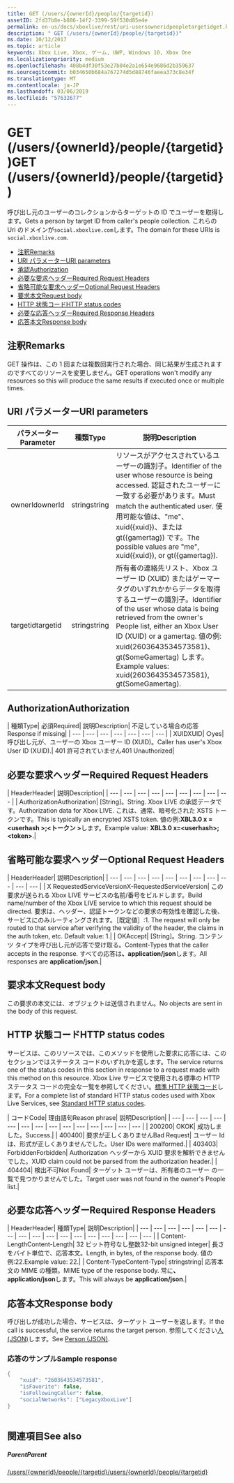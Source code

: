 ```yaml
---
title: GET (/users/{ownerId}/people/{targetid})
assetID: 2fd37b8e-b886-14f2-3399-59f530d85e4e
permalink: en-us/docs/xboxlive/rest/uri-usersowneridpeopletargetidget.html
description: " GET (/users/{ownerId}/people/{targetid})"
ms.date: 10/12/2017
ms.topic: article
keywords: Xbox Live, Xbox, ゲーム, UWP, Windows 10, Xbox One
ms.localizationpriority: medium
ms.openlocfilehash: 408b4df30f53e27b04e2a1e654e9686d2b359637
ms.sourcegitcommit: b034650b684a767274d5d88746faeea373c8e34f
ms.translationtype: MT
ms.contentlocale: ja-JP
ms.lasthandoff: 03/06/2019
ms.locfileid: "57632677"
---
```

# <a name="get-usersowneridpeopletargetid"></a><span data-ttu-id="85b85-104">GET (/users/{ownerId}/people/{targetid})</span><span class="sxs-lookup"><span data-stu-id="85b85-104">GET (/users/{ownerId}/people/{targetid})</span></span>
<span data-ttu-id="85b85-105">呼び出し元のユーザーのコレクションからターゲットの ID でユーザーを取得します。</span><span class="sxs-lookup"><span data-stu-id="85b85-105">Gets a person by target ID from caller's people collection.</span></span> <span data-ttu-id="85b85-106">これらの Uri のドメインが`social.xboxlive.com`します。</span><span class="sxs-lookup"><span data-stu-id="85b85-106">The domain for these URIs is `social.xboxlive.com`.</span></span>
 
  * [<span data-ttu-id="85b85-107">注釈</span><span class="sxs-lookup"><span data-stu-id="85b85-107">Remarks</span></span>](#ID4EV)
  * [<span data-ttu-id="85b85-108">URI パラメーター</span><span class="sxs-lookup"><span data-stu-id="85b85-108">URI parameters</span></span>](#ID4E5)
  * [<span data-ttu-id="85b85-109">承認</span><span class="sxs-lookup"><span data-stu-id="85b85-109">Authorization</span></span>](#ID4EJB)
  * [<span data-ttu-id="85b85-110">必要な要求ヘッダー</span><span class="sxs-lookup"><span data-stu-id="85b85-110">Required Request Headers</span></span>](#ID4ERC)
  * [<span data-ttu-id="85b85-111">省略可能な要求ヘッダー</span><span class="sxs-lookup"><span data-stu-id="85b85-111">Optional Request Headers</span></span>](#ID4EQD)
  * [<span data-ttu-id="85b85-112">要求本文</span><span class="sxs-lookup"><span data-stu-id="85b85-112">Request body</span></span>](#ID4EWE)
  * [<span data-ttu-id="85b85-113">HTTP 状態コード</span><span class="sxs-lookup"><span data-stu-id="85b85-113">HTTP status codes</span></span>](#ID4EBF)
  * [<span data-ttu-id="85b85-114">必要な応答ヘッダー</span><span class="sxs-lookup"><span data-stu-id="85b85-114">Required Response Headers</span></span>](#ID4EDH)
  * [<span data-ttu-id="85b85-115">応答本文</span><span class="sxs-lookup"><span data-stu-id="85b85-115">Response body</span></span>](#ID4EQAAC)
 
<a id="ID4EV"></a>

 
## <a name="remarks"></a><span data-ttu-id="85b85-116">注釈</span><span class="sxs-lookup"><span data-stu-id="85b85-116">Remarks</span></span>
 
<span data-ttu-id="85b85-117">GET 操作は、この 1 回または複数回実行された場合、同じ結果が生成されますのですべてのリソースを変更しません。</span><span class="sxs-lookup"><span data-stu-id="85b85-117">GET operations won't modify any resources so this will produce the same results if executed once or multiple times.</span></span>
  
<a id="ID4E5"></a>

 
## <a name="uri-parameters"></a><span data-ttu-id="85b85-118">URI パラメーター</span><span class="sxs-lookup"><span data-stu-id="85b85-118">URI parameters</span></span>
 
| <span data-ttu-id="85b85-119">パラメーター</span><span class="sxs-lookup"><span data-stu-id="85b85-119">Parameter</span></span>| <span data-ttu-id="85b85-120">種類</span><span class="sxs-lookup"><span data-stu-id="85b85-120">Type</span></span>| <span data-ttu-id="85b85-121">説明</span><span class="sxs-lookup"><span data-stu-id="85b85-121">Description</span></span>| 
| --- | --- | --- | 
| <span data-ttu-id="85b85-122">ownerId</span><span class="sxs-lookup"><span data-stu-id="85b85-122">ownerId</span></span>| <span data-ttu-id="85b85-123">string</span><span class="sxs-lookup"><span data-stu-id="85b85-123">string</span></span>| <span data-ttu-id="85b85-124">リソースがアクセスされているユーザーの識別子。</span><span class="sxs-lookup"><span data-stu-id="85b85-124">Identifier of the user whose resource is being accessed.</span></span> <span data-ttu-id="85b85-125">認証されたユーザーに一致する必要があります。</span><span class="sxs-lookup"><span data-stu-id="85b85-125">Must match the authenticated user.</span></span> <span data-ttu-id="85b85-126">使用可能な値は、"me"、xuid({xuid})、または gt({gamertag}) です。</span><span class="sxs-lookup"><span data-stu-id="85b85-126">The possible values are "me", xuid({xuid}), or gt({gamertag}).</span></span>| 
| <span data-ttu-id="85b85-127">targetid</span><span class="sxs-lookup"><span data-stu-id="85b85-127">targetid</span></span>| <span data-ttu-id="85b85-128">string</span><span class="sxs-lookup"><span data-stu-id="85b85-128">string</span></span>| <span data-ttu-id="85b85-129">所有者の連絡先リスト、Xbox ユーザー ID (XUID) またはゲーマータグのいずれかからデータを取得するユーザーの識別子。</span><span class="sxs-lookup"><span data-stu-id="85b85-129">Identifier of the user whose data is being retrieved from the owner's People list, either an Xbox User ID (XUID) or a gamertag.</span></span> <span data-ttu-id="85b85-130">値の例: xuid(2603643534573581)、gt(SomeGamertag) します。</span><span class="sxs-lookup"><span data-stu-id="85b85-130">Example values: xuid(2603643534573581), gt(SomeGamertag).</span></span>| 
  
<a id="ID4EJB"></a>

 
## <a name="authorization"></a><span data-ttu-id="85b85-131">Authorization</span><span class="sxs-lookup"><span data-stu-id="85b85-131">Authorization</span></span>
 
| <span data-ttu-id="85b85-132">種類</span><span class="sxs-lookup"><span data-stu-id="85b85-132">Type</span></span>| <span data-ttu-id="85b85-133">必須</span><span class="sxs-lookup"><span data-stu-id="85b85-133">Required</span></span>| <span data-ttu-id="85b85-134">説明</span><span class="sxs-lookup"><span data-stu-id="85b85-134">Description</span></span>| <span data-ttu-id="85b85-135">不足している場合の応答</span><span class="sxs-lookup"><span data-stu-id="85b85-135">Response if missing</span></span>| 
| --- | --- | --- | --- | --- | --- | --- | 
| <span data-ttu-id="85b85-136">XUID</span><span class="sxs-lookup"><span data-stu-id="85b85-136">XUID</span></span>| <span data-ttu-id="85b85-137">○</span><span class="sxs-lookup"><span data-stu-id="85b85-137">yes</span></span>| <span data-ttu-id="85b85-138">呼び出し元が、ユーザーの Xbox ユーザー ID (XUID)。</span><span class="sxs-lookup"><span data-stu-id="85b85-138">Caller has user's Xbox User ID (XUID).</span></span>| <span data-ttu-id="85b85-139">401 許可されていません</span><span class="sxs-lookup"><span data-stu-id="85b85-139">401 Unauthorized</span></span>| 
  
<a id="ID4ERC"></a>

 
## <a name="required-request-headers"></a><span data-ttu-id="85b85-140">必要な要求ヘッダー</span><span class="sxs-lookup"><span data-stu-id="85b85-140">Required Request Headers</span></span>
 
| <span data-ttu-id="85b85-141">Header</span><span class="sxs-lookup"><span data-stu-id="85b85-141">Header</span></span>| <span data-ttu-id="85b85-142">説明</span><span class="sxs-lookup"><span data-stu-id="85b85-142">Description</span></span>| 
| --- | --- | --- | --- | --- | --- | --- | --- | --- | 
| <span data-ttu-id="85b85-143">Authorization</span><span class="sxs-lookup"><span data-stu-id="85b85-143">Authorization</span></span>| <span data-ttu-id="85b85-144">[String]。</span><span class="sxs-lookup"><span data-stu-id="85b85-144">String.</span></span> <span data-ttu-id="85b85-145">Xbox LIVE の承認データです。</span><span class="sxs-lookup"><span data-stu-id="85b85-145">Authorization data for Xbox LIVE.</span></span> <span data-ttu-id="85b85-146">これは、通常、暗号化された XSTS トークンです。</span><span class="sxs-lookup"><span data-stu-id="85b85-146">This is typically an encrypted XSTS token.</span></span> <span data-ttu-id="85b85-147">値の例:<b>XBL3.0 x =&lt;userhash >;&lt;トークン ></b>します。</span><span class="sxs-lookup"><span data-stu-id="85b85-147">Example value: <b>XBL3.0 x=&lt;userhash>;&lt;token></b>.</span></span>| 
  
<a id="ID4EQD"></a>

 
## <a name="optional-request-headers"></a><span data-ttu-id="85b85-148">省略可能な要求ヘッダー</span><span class="sxs-lookup"><span data-stu-id="85b85-148">Optional Request Headers</span></span>
 
| <span data-ttu-id="85b85-149">Header</span><span class="sxs-lookup"><span data-stu-id="85b85-149">Header</span></span>| <span data-ttu-id="85b85-150">説明</span><span class="sxs-lookup"><span data-stu-id="85b85-150">Description</span></span>| 
| --- | --- | --- | --- | --- | --- | --- | --- | --- | --- | --- | 
| <span data-ttu-id="85b85-151">X RequestedServiceVersion</span><span class="sxs-lookup"><span data-stu-id="85b85-151">X-RequestedServiceVersion</span></span>| <span data-ttu-id="85b85-152">この要求が送られる Xbox LIVE サービスの名前/番号をビルドします。</span><span class="sxs-lookup"><span data-stu-id="85b85-152">Build name/number of the Xbox LIVE service to which this request should be directed.</span></span> <span data-ttu-id="85b85-153">要求は、ヘッダー、認証トークンなどの要求の有効性を確認した後、サービスにのみルーティングされます。［既定値］:1. </span><span class="sxs-lookup"><span data-stu-id="85b85-153">The request will only be routed to that service after verifying the validity of the header, the claims in the auth token, etc. Default value: 1.</span></span>| 
| <span data-ttu-id="85b85-154">OK</span><span class="sxs-lookup"><span data-stu-id="85b85-154">Accept</span></span>| <span data-ttu-id="85b85-155">[String]。</span><span class="sxs-lookup"><span data-stu-id="85b85-155">String.</span></span> <span data-ttu-id="85b85-156">コンテンツ タイプを呼び出し元が応答で受け取る。</span><span class="sxs-lookup"><span data-stu-id="85b85-156">Content-Types that the caller accepts in the response.</span></span> <span data-ttu-id="85b85-157">すべての応答は<b>、application/json</b>します。</span><span class="sxs-lookup"><span data-stu-id="85b85-157">All responses are <b>application/json</b>.</span></span>| 
  
<a id="ID4EWE"></a>

 
## <a name="request-body"></a><span data-ttu-id="85b85-158">要求本文</span><span class="sxs-lookup"><span data-stu-id="85b85-158">Request body</span></span>
 
<span data-ttu-id="85b85-159">この要求の本文には、オブジェクトは送信されません。</span><span class="sxs-lookup"><span data-stu-id="85b85-159">No objects are sent in the body of this request.</span></span>
  
<a id="ID4EBF"></a>

 
## <a name="http-status-codes"></a><span data-ttu-id="85b85-160">HTTP 状態コード</span><span class="sxs-lookup"><span data-stu-id="85b85-160">HTTP status codes</span></span>
 
<span data-ttu-id="85b85-161">サービスは、このリソースでは、このメソッドを使用した要求に応答には、このセクションではステータス コードのいずれかを返します。</span><span class="sxs-lookup"><span data-stu-id="85b85-161">The service returns one of the status codes in this section in response to a request made with this method on this resource.</span></span> <span data-ttu-id="85b85-162">Xbox Live サービスで使用される標準の HTTP ステータス コードの完全な一覧を参照してください。[標準 HTTP 状態コード](../../additional/httpstatuscodes.md)します。</span><span class="sxs-lookup"><span data-stu-id="85b85-162">For a complete list of standard HTTP status codes used with Xbox Live Services, see [Standard HTTP status codes](../../additional/httpstatuscodes.md).</span></span>
 
| <span data-ttu-id="85b85-163">コード</span><span class="sxs-lookup"><span data-stu-id="85b85-163">Code</span></span>| <span data-ttu-id="85b85-164">理由語句</span><span class="sxs-lookup"><span data-stu-id="85b85-164">Reason phrase</span></span>| <span data-ttu-id="85b85-165">説明</span><span class="sxs-lookup"><span data-stu-id="85b85-165">Description</span></span>| 
| --- | --- | --- | --- | --- | --- | --- | --- | --- | --- | --- | --- | --- | --- | 
| <span data-ttu-id="85b85-166">200</span><span class="sxs-lookup"><span data-stu-id="85b85-166">200</span></span>| <span data-ttu-id="85b85-167">OK</span><span class="sxs-lookup"><span data-stu-id="85b85-167">OK</span></span>| <span data-ttu-id="85b85-168">成功しました。</span><span class="sxs-lookup"><span data-stu-id="85b85-168">Success.</span></span>| 
| <span data-ttu-id="85b85-169">400</span><span class="sxs-lookup"><span data-stu-id="85b85-169">400</span></span>| <span data-ttu-id="85b85-170">要求が正しくありません</span><span class="sxs-lookup"><span data-stu-id="85b85-170">Bad Request</span></span>| <span data-ttu-id="85b85-171">ユーザー Id は、形式が正しくありませんでした。</span><span class="sxs-lookup"><span data-stu-id="85b85-171">User IDs were malformed.</span></span>| 
| <span data-ttu-id="85b85-172">403</span><span class="sxs-lookup"><span data-stu-id="85b85-172">403</span></span>| <span data-ttu-id="85b85-173">Forbidden</span><span class="sxs-lookup"><span data-stu-id="85b85-173">Forbidden</span></span>| <span data-ttu-id="85b85-174">Authorization ヘッダーから XUID 要求を解析できませんでした。</span><span class="sxs-lookup"><span data-stu-id="85b85-174">XUID claim could not be parsed from the authorization header.</span></span>| 
| <span data-ttu-id="85b85-175">404</span><span class="sxs-lookup"><span data-stu-id="85b85-175">404</span></span>| <span data-ttu-id="85b85-176">検出不可</span><span class="sxs-lookup"><span data-stu-id="85b85-176">Not Found</span></span>| <span data-ttu-id="85b85-177">ターゲット ユーザーは、所有者のユーザー の一覧で見つかりませんでした。</span><span class="sxs-lookup"><span data-stu-id="85b85-177">Target user was not found in the owner's People list.</span></span>| 
  
<a id="ID4EDH"></a>

 
## <a name="required-response-headers"></a><span data-ttu-id="85b85-178">必要な応答ヘッダー</span><span class="sxs-lookup"><span data-stu-id="85b85-178">Required Response Headers</span></span>
 
| <span data-ttu-id="85b85-179">Header</span><span class="sxs-lookup"><span data-stu-id="85b85-179">Header</span></span>| <span data-ttu-id="85b85-180">種類</span><span class="sxs-lookup"><span data-stu-id="85b85-180">Type</span></span>| <span data-ttu-id="85b85-181">説明</span><span class="sxs-lookup"><span data-stu-id="85b85-181">Description</span></span>| 
| --- | --- | --- | --- | --- | --- | --- | --- | --- | --- | --- | --- | --- | --- | --- | --- | --- | 
| <span data-ttu-id="85b85-182">Content-Length</span><span class="sxs-lookup"><span data-stu-id="85b85-182">Content-Length</span></span>| <span data-ttu-id="85b85-183">32 ビット符号なし整数</span><span class="sxs-lookup"><span data-stu-id="85b85-183">32-bit unsigned integer</span></span>| <span data-ttu-id="85b85-184">長さをバイト単位で、応答本文。</span><span class="sxs-lookup"><span data-stu-id="85b85-184">Length, in bytes, of the response body.</span></span> <span data-ttu-id="85b85-185">値の例:22.</span><span class="sxs-lookup"><span data-stu-id="85b85-185">Example value: 22.</span></span>| 
| <span data-ttu-id="85b85-186">Content-Type</span><span class="sxs-lookup"><span data-stu-id="85b85-186">Content-Type</span></span>| <span data-ttu-id="85b85-187">string</span><span class="sxs-lookup"><span data-stu-id="85b85-187">string</span></span>| <span data-ttu-id="85b85-188">応答本文の MIME の種類。</span><span class="sxs-lookup"><span data-stu-id="85b85-188">MIME type of the response body.</span></span> <span data-ttu-id="85b85-189">常に<b>、application/json</b>します。</span><span class="sxs-lookup"><span data-stu-id="85b85-189">This will always be <b>application/json</b>.</span></span>| 
  
<a id="ID4EQAAC"></a>

 
## <a name="response-body"></a><span data-ttu-id="85b85-190">応答本文</span><span class="sxs-lookup"><span data-stu-id="85b85-190">Response body</span></span>
 
<span data-ttu-id="85b85-191">呼び出しが成功した場合、サービスは、ターゲット ユーザーを返します。</span><span class="sxs-lookup"><span data-stu-id="85b85-191">If the call is successful, the service returns the target person.</span></span> <span data-ttu-id="85b85-192">参照してください[人 (JSON)](../../json/json-person.md)します。</span><span class="sxs-lookup"><span data-stu-id="85b85-192">See [Person (JSON)](../../json/json-person.md).</span></span>
 
<a id="ID4E3AAC"></a>

 
### <a name="sample-response"></a><span data-ttu-id="85b85-193">応答のサンプル</span><span class="sxs-lookup"><span data-stu-id="85b85-193">Sample response</span></span>
 

```cpp
{
    "xuid": "2603643534573581",
    "isFavorite": false,
    "isFollowingCaller": false,
    "socialNetworks": ["LegacyXboxLive"]
}
         
```

   
<a id="ID4EGBAC"></a>

 
## <a name="see-also"></a><span data-ttu-id="85b85-194">関連項目</span><span class="sxs-lookup"><span data-stu-id="85b85-194">See also</span></span>
 
<a id="ID4EIBAC"></a>

 
##### <a name="parent"></a><span data-ttu-id="85b85-195">Parent</span><span class="sxs-lookup"><span data-stu-id="85b85-195">Parent</span></span> 

[<span data-ttu-id="85b85-196">/users/{ownerId}/people/{targetid}</span><span class="sxs-lookup"><span data-stu-id="85b85-196">/users/{ownerId}/people/{targetid}</span></span>](uri-usersowneridpeopletargetid.md)

   